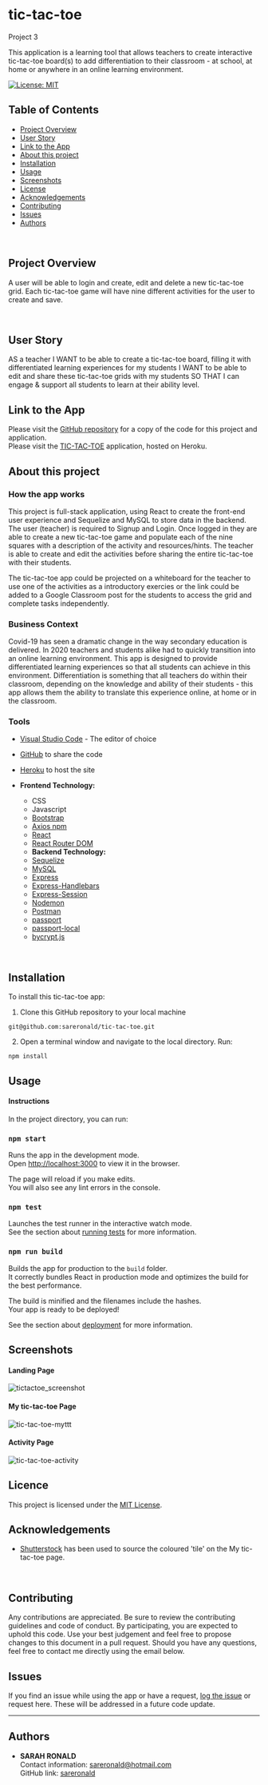 # tic-tac-toe
Project 3

This application is a learning tool that allows teachers to create interactive tic-tac-toe board(s) to add differentiation to their classroom - at school, at home or anywhere in an online learning environment.

[![License: MIT](https://img.shields.io/badge/License-MIT-yellow.svg)](https://opensource.org/licenses/MIT)

## Table of Contents
* [Project Overview](#Project-Overview)
* [User Story](#User-Story)
* [Link to the App](#Link-to-the-App)
* [About this project](#About-this-project)
* [Installation](#Installation)
* [Usage](#Usage)
* [Screenshots](#Screenshots)
* [License](#License)
* [Acknowledgements](#Acknowledgements)
* [Contributing](#Contributing)
* [Issues](#Issues)
* [Authors](#Authors)
<br>

## Project Overview
A user will be able to login and create, edit and delete a new tic-tac-toe grid. Each tic-tac-toe game will have nine different activities for the user to create and save. 

<br>

## User Story
AS a teacher
I WANT to be able to create a tic-tac-toe board, filling it with differentiated learning experiences for my students
I WANT to be able to edit and share these tic-tac-toe grids with my students
SO THAT I can engage & support all students to learn at their ability level.
<br>

## Link to the App
Please visit the <a href="https://github.com/sareronald/tic-tac-toe.git">GitHub repository</a> for a copy of the code for this project and application.<br>
Please visit the <a href="https://tictactoe-learning.herokuapp.com/">TIC-TAC-TOE</a> application, hosted on Heroku.
<br>


## About this project
### **How the app works**
This project is full-stack application, using React to create the front-end user experience and Sequelize and MySQL to store data in the backend. The user (teacher) is required to Signup and Login. Once logged in they are able to create a new tic-tac-toe game and populate each of the nine squares with a description of the activity and resources/hints. The teacher is able to create and edit the activities before sharing the entire tic-tac-toe with their students. 

The tic-tac-toe app could be projected on a whiteboard for the teacher to use one of the activities as a introductory exercies or the link could be added to a Google Classroom post for the students to access the grid and complete tasks independently.
  
### **Business Context** 
Covid-19 has seen a dramatic change in the way secondary education is delivered. In 2020 teachers and students alike had to quickly transition into an online learning environment. This app is designed to provide differentiated learning experiences so that all students can achieve in this environment. Differentiation is something that all teachers do within their classroom, depending on the knowledge and ability of their students - this app allows them the ability to translate this experience online, at home or in the classroom.
<br>

### **Tools**
* [Visual Studio Code](https://code.visualstudio.com/) - The editor of choice
* [GitHub](https://github.com/) to share the code
* [Heroku](https://www.heroku.com/) to host the site

* **Frontend Technology:**
  * CSS
  * Javascript
  * [Bootstrap](https://getbootstrap.com/)
  * [Axios npm](https://www.npmjs.com/package/axios)
  * [React](https://reactjs.org/docs/getting-started.html)
  * [React Router DOM](https://reactrouter.com/web/guides/quick-start)
  * **Backend Technology:**
  * [Sequelize](https://www.npmjs.com/package/mysql)
  * [MySQL](https://www.npmjs.com/package/mysql)
  * [Express](https://www.npmjs.com/package/express)
  * [Express-Handlebars](https://www.npmjs.com/package/express-handlebars)
  * [Express-Session](https://www.npmjs.com/package/express-session)
  * [Nodemon](https://www.npmjs.com/package/nodemon)
  * [Postman](https://www.postman.com/)
  * [passport](https://www.npmjs.com/package/passport)
  * [passport-local](https://www.npmjs.com/package/passport-local)
  * [bycrypt.js](https://www.npmjs.com/package/bcryptjs)
<br>

## Installation
To install this tic-tac-toe app:
1. Clone this GitHub repository to your local machine
```
git@github.com:sareronald/tic-tac-toe.git
```
2. Open a terminal window and navigate to the local directory. Run: 
```
npm install
```

## Usage
#### **Instructions**
In the project directory, you can run:

### `npm start`

Runs the app in the development mode.\
Open [http://localhost:3000](http://localhost:3000) to view it in the browser.

The page will reload if you make edits.\
You will also see any lint errors in the console.

### `npm test`

Launches the test runner in the interactive watch mode.\
See the section about [running tests](https://facebook.github.io/create-react-app/docs/running-tests) for more information.

### `npm run build`

Builds the app for production to the `build` folder.\
It correctly bundles React in production mode and optimizes the build for the best performance.

The build is minified and the filenames include the hashes.\
Your app is ready to be deployed!

See the section about [deployment](https://facebook.github.io/create-react-app/docs/deployment) for more information.

## Screenshots
#### **Landing Page**
![tictactoe_screenshot](https://user-images.githubusercontent.com/67722377/107864785-e11e6900-6eb3-11eb-8dc5-1496c7ea9921.png)
<br>

#### **My tic-tac-toe Page**
![tic-tac-toe-myttt](https://user-images.githubusercontent.com/67722377/107864828-54c07600-6eb4-11eb-85f2-e283ff71135e.png)
<br>

#### **Activity Page**
![tic-tac-toe-activity](https://user-images.githubusercontent.com/67722377/107864833-73bf0800-6eb4-11eb-8917-413ce8cbfe6a.png)
<br>


## Licence
This project is licensed under the [MIT License](https://opensource.org/licenses/MIT).
<br>

## Acknowledgements
* [Shutterstock](https://www.shutterstock.com/home) has been used to source the coloured 'tile' on the My tic-tac-toe page.
<br>

## Contributing
Any contributions are appreciated. Be sure to review the contributing guidelines and code of conduct. By participating, you are expected to uphold this code. Use your best judgement and feel free to propose changes to this document in a pull request. Should you have any questions, feel free to contact me directly using the email below.
<br>

## Issues
If you find an issue while using the app or have a request, [log the issue](https://github.com/sareronald/tic-tac-toe/issues) or request here. These will be addressed in a future code update.
<br>
<hr>

## Authors
- **SARAH RONALD** <br>
  Contact information:
  sareronald@hotmail.com <br>
  GitHub link:
  [sareronald](https://github.com/sareronald)

